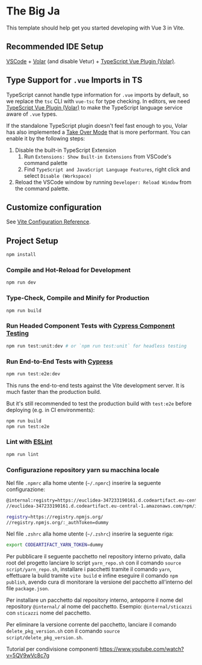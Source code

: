 # The Big Ja

This template should help get you started developing with Vue 3 in Vite.

## Recommended IDE Setup

[VSCode](https://code.visualstudio.com/) + [Volar](https://marketplace.visualstudio.com/items?itemName=Vue.volar) (and disable Vetur) + [TypeScript Vue Plugin (Volar)](https://marketplace.visualstudio.com/items?itemName=Vue.vscode-typescript-vue-plugin).

## Type Support for `.vue` Imports in TS

TypeScript cannot handle type information for `.vue` imports by default, so we replace the `tsc` CLI with `vue-tsc` for type checking. In editors, we need [TypeScript Vue Plugin (Volar)](https://marketplace.visualstudio.com/items?itemName=Vue.vscode-typescript-vue-plugin) to make the TypeScript language service aware of `.vue` types.

If the standalone TypeScript plugin doesn't feel fast enough to you, Volar has also implemented a [Take Over Mode](https://github.com/johnsoncodehk/volar/discussions/471#discussioncomment-1361669) that is more performant. You can enable it by the following steps:

1. Disable the built-in TypeScript Extension
   1. Run `Extensions: Show Built-in Extensions` from VSCode's command palette
   2. Find `TypeScript and JavaScript Language Features`, right click and select `Disable (Workspace)`
2. Reload the VSCode window by running `Developer: Reload Window` from the command palette.

## Customize configuration

See [Vite Configuration Reference](https://vitejs.dev/config/).

## Project Setup

```sh
npm install
```

### Compile and Hot-Reload for Development

```sh
npm run dev
```

### Type-Check, Compile and Minify for Production

```sh
npm run build
```

### Run Headed Component Tests with [Cypress Component Testing](https://on.cypress.io/component)

```sh
npm run test:unit:dev # or `npm run test:unit` for headless testing
```

### Run End-to-End Tests with [Cypress](https://www.cypress.io/)

```sh
npm run test:e2e:dev
```

This runs the end-to-end tests against the Vite development server.
It is much faster than the production build.

But it's still recommended to test the production build with `test:e2e` before deploying (e.g. in CI environments):

```sh
npm run build
npm run test:e2e
```

### Lint with [ESLint](https://eslint.org/)

```sh
npm run lint
```

### Configurazione repository yarn su macchina locale

Nel file `.npmrc` alla home utente (`~/.npmrc`) inserire la seguente configurazione:

```sh
@internal:registry=https://euclidea-347233190161.d.codeartifact.eu-central-1.amazonaws.com/npm/internal/
//euclidea-347233190161.d.codeartifact.eu-central-1.amazonaws.com/npm/internal/:_authToken=${CODEARTIFACT_YARN_TOKEN}

registry=https://registry.npmjs.org/
//registry.npmjs.org/:_authToken=dummy
```

Nel file `.zshrc` alla home utente (`~/.zshrc`) inserire la seguente riga:

```zsh
export CODEARTIFACT_YARN_TOKEN=dummy
```

Per pubblicare il seguente pacchetto nel repository interno privato, dalla root del progetto lanciare lo script `yarn_repo.sh` con il comando `source script/yarn_repo.sh`, installare i pacchetti tramite il comando `yarn`, effettuare la build tramite `vite build` e infine eseguire il comando `npm publish`, avendo cura di monitorare la versione del pacchetto all'interno del file `package.json`.

Per installare un pacchetto dal repository interno, anteporre il nome del repository `@internal/` al nome del pacchetto. Esempio: `@internal/sticazzi` con `sticazzi` nome del pacchetto.

Per eliminare la versione corrente del pacchetto, lanciare il comando `delete_pkg_version.sh` con il comando `source script/delete_pkg_version.sh`.

Tutorial per condivisione componenti https://www.youtube.com/watch?v=5QV9wVc8c7g
